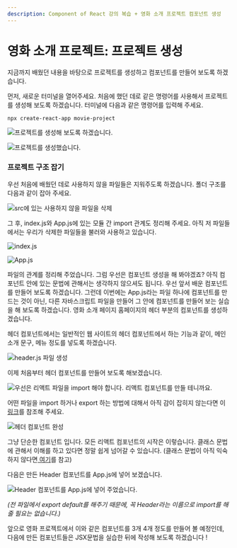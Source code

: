 ```yaml
---
description: Component of React 강의 복습 + 영화 소개 프로젝트 컴포넌트 생성
---
```


# 영화 소개 프로젝트: 프로젝트 생성

지금까지 배웠던 내용을 바탕으로 프로젝트를 생성하고 컴포넌트를 만들어 보도록 하겠습니다.

먼저, 새로운 터미널을 열어주세요. 처음에 했던 데로 같은 명령어를 사용해서 프로젝트를 생성해 보도록 하겠습니다. 터미널에 다음과 같은 명령어를 입력해 주세요.

`npx create-react-app movie-project` 

![&#xD504;&#xB85C;&#xC81D;&#xD2B8;&#xB97C; &#xC0DD;&#xC131;&#xD574; &#xBCF4;&#xB3C4;&#xB85D; &#xD558;&#xACA0;&#xC2B5;&#xB2C8;&#xB2E4;.](../.gitbook/assets/2019-03-12-11.50.10.png)

![&#xD504;&#xB85C;&#xC81D;&#xD2B8;&#xB97C; &#xC0DD;&#xC131;&#xD588;&#xC2B5;&#xB2C8;&#xB2E4;.](../.gitbook/assets/2019-03-12-11.51.08.png)

### 프로젝트 구조 잡기

우선 처음에 배웠던 데로 사용하지 않을 파일들은 지워주도록 하겠습니다. 폴더 구조를 다음과 같이 잡아 주세요.

![src&#xC5D0; &#xC788;&#xB294; &#xC0AC;&#xC6A9;&#xD558;&#xC9C0; &#xC54A;&#xC744; &#xD30C;&#xC77C;&#xC744; &#xC0AD;&#xC81C;](../.gitbook/assets/2019-03-13-12.07.55.png)

그 후, index.js와 App.js에 있는 모듈 간 import 관계도 정리해 주세요. 아직 저 파일들에서는 우리가 삭제한 파일들을 불러와 사용하고 있습니다.

![index.js](../.gitbook/assets/2019-03-13-12.09.12.png)

![App.js](../.gitbook/assets/2019-03-13-12.09.18.png)

파일의 관계를 정리해 주었습니다. 그럼 우선은 컴포넌트 생성을 해 봐야겠죠? 아직 컴포넌트 안에 있는 문법에 관해서는 생각하지 않으셔도 됩니다. 우선 앞서 배운 컴포넌트를 만들어 보도록 하겠습니다. 그런데 이번에는 App.js라는 파일 하나에 컴포넌트를 만드는 것이 아닌, 다른 자바스크립트 파일을 만들어 그 안에 컴포넌트를 만들어 보는 실습을 해 보도록 하겠습니다. 영화 소개 페이지 홈페이지의 헤더 부분의 컴포넌트를 생성하겠습니다.

헤더 컴포넌트에서는 일반적인 웹 사이트의 헤더 컴포넌트에서 하는 기능과 같이, 메인 소개 문구, 메뉴 정도를 넣도록 하겠습니다.

![header.js &#xD30C;&#xC77C; &#xC0DD;&#xC131;](../.gitbook/assets/2019-03-16-1.16.32.png)

이제 처음부터 헤더 컴포넌트를 만들어 보도록 해보겠습니다.

![&#xC6B0;&#xC120;&#xC740; &#xB9AC;&#xC561;&#xD2B8; &#xD30C;&#xC77C;&#xC744; import &#xD574;&#xC57C; &#xD569;&#xB2C8;&#xB2E4;. &#xB9AC;&#xC561;&#xD2B8; &#xCEF4;&#xD3EC;&#xB10C;&#xD2B8;&#xB97C; &#xB9CC;&#xB4E4; &#xD14C;&#xB2C8;&#xAE4C;&#xC694;.](../.gitbook/assets/2019-03-16-1.18.35.png)

어떤 파일을 import 하거나 export 하는 방법에 대해서 아직 감이 잡히지 않는다면 이 [링크](../undefined/import-export.md)를 참조해 주세요.

![&#xD5E4;&#xB354; &#xCEF4;&#xD3EC;&#xB10C;&#xD2B8; &#xC644;&#xC131;](../.gitbook/assets/2019-03-16-6.09.09.png)

그냥 단순한 컴포넌트 입니다. 모든 리액트 컴포넌트의 시작은 이렇습니다. 클래스 문법에 관해서 이해를 하고 있다면 정말 쉽게 넘어갈 수 있습니다. \(클래스 문법이 아직 익숙하지 않다면[ 여기](../undefined/class.md)를 참고\)

다음은 만든 Header 컴포넌트를 App.js에 넣어 보겠습니다.

![Header &#xCEF4;&#xD3EC;&#xB10C;&#xD2B8;&#xB97C; App.js&#xC5D0; &#xB123;&#xC5B4; &#xC8FC;&#xC5C8;&#xC2B5;&#xB2C8;&#xB2E4;.](../.gitbook/assets/2019-03-16-6.10.35.png)

_\(전 파일에서 export default를 해주기 때문에, 꼭 Header라는 이름으로 import를 해줄 필요는 없습니다.\)_

앞으로 영화 프로젝트에서 이와 같은 컴포넌트를 3개 4개 정도를 만들어 볼 예정인데, 다음에 만든 컴포넌트들은 JSX문법을 실습한 뒤에 작성해 보도록 하겠습니다 !



